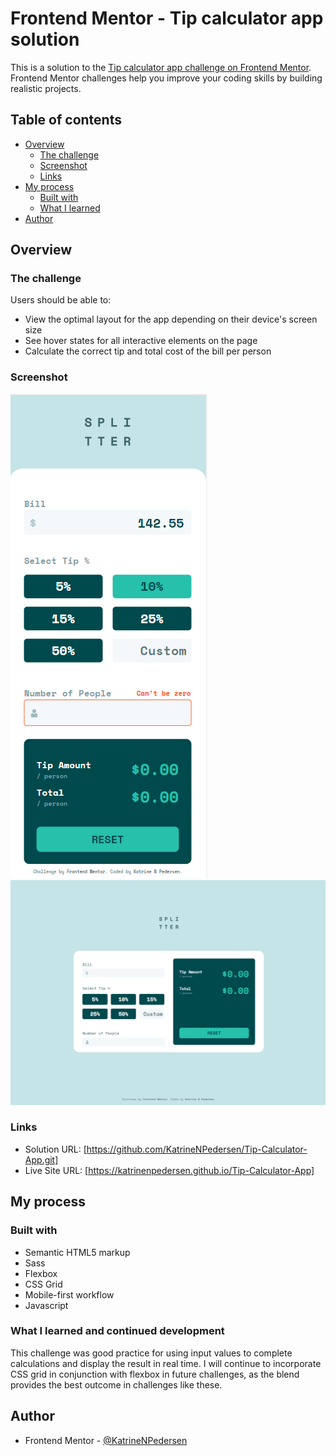 # Frontend Mentor - Tip calculator app solution

This is a solution to the [Tip calculator app challenge on Frontend Mentor](https://www.frontendmentor.io/challenges/tip-calculator-app-ugJNGbJUX). Frontend Mentor challenges help you improve your coding skills by building realistic projects.

## Table of contents

- [Overview](#overview)
  - [The challenge](#the-challenge)
  - [Screenshot](#screenshot)
  - [Links](#links)
- [My process](#my-process)
  - [Built with](#built-with)
  - [What I learned](#what-i-learned-and-continued-development)
- [Author](#author)

## Overview

### The challenge

Users should be able to:

- View the optimal layout for the app depending on their device's screen size
- See hover states for all interactive elements on the page
- Calculate the correct tip and total cost of the bill per person

### Screenshot

![](./images/screenshot-mobile.png)
![](./images/screenshot-desktop.png)

### Links

- Solution URL: [https://github.com/KatrineNPedersen/Tip-Calculator-App.git]
- Live Site URL: [https://katrinenpedersen.github.io/Tip-Calculator-App]

## My process

### Built with

- Semantic HTML5 markup
- Sass
- Flexbox
- CSS Grid
- Mobile-first workflow
- Javascript

### What I learned and continued development

This challenge was good practice for using input values to complete calculations and display the result in real time. I will continue to incorporate CSS grid in conjunction with flexbox in future challenges, as the blend provides the best outcome in challenges like these.

## Author

- Frontend Mentor - [@KatrineNPedersen](https://www.frontendmentor.io/profile/KatrineNPedersen)
